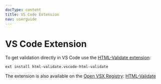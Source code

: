 ```yaml
---
docType: content
title: VS Code Extension
nav: userguide
---
```


# VS Code Extension

To get validation directly in VS Code use the [HTML-Validate extension](https://marketplace.visualstudio.com/items?itemName=html-validate.vscode-html-validate):

    ext install html-validate.vscode-html-validate

The extension is also available on the [Open VSX Registry](https://open-vsx.org): [HTML-Validate](https://open-vsx.org/extension/html-validate/vscode-html-validate)
